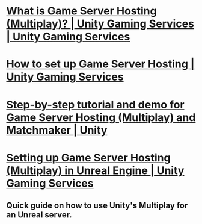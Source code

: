 # [What is Game Server Hosting (Multiplay)? | Unity Gaming Services | Unity Gaming Services](hhttps://www.youtube.com/watch?v=D6A2VgQbO-s&list=LL6MKUgGZ9Q8c2Ff7GnoRoqA)

# [How to set up Game Server Hosting | Unity Gaming Services](https://www.youtube.com/watch?v=oN2c9teXi7M&list=LL6MKUgGZ9Q8c2Ff7GnoRoqA)

# [Step-by-step tutorial and demo for Game Server Hosting (Multiplay) and Matchmaker | Unity](https://www.youtube.com/watch?v=nz_Cr8jEESM&list=LL6MKUgGZ9Q8c2Ff7GnoRoqA)

# [Setting up Game Server Hosting (Multiplay) in Unreal Engine | Unity Gaming Services](https://www.youtube.com/watch?v=IfOMlH8BzCs&list=LL6MKUgGZ9Q8c2Ff7GnoRoqA)
## Quick guide on how to use Unity's Multiplay for an Unreal server.

